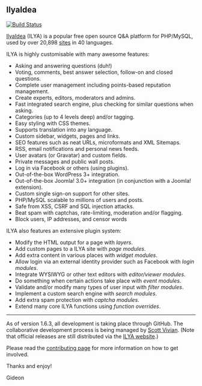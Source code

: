 IlyaIdea
-----------------------------

[![Build Status](https://travis-ci.org/ilya/question2answer.png?branch=dev)](https://travis-ci.org/ilya/question2answer/branches)

[IlyaIdea][ILYA] (ILYA) is a popular free open source Q&A platform for PHP/MySQL, used by over 20,898 [sites] in 40 languages.

ILYA is highly customisable with many awesome features:

- Asking and answering questions (duh!)
- Voting, comments, best answer selection, follow-on and closed questions.
- Complete user management including points-based reputation management.
- Create experts, editors, moderators and admins.
- Fast integrated search engine, plus checking for similar questions when asking.
- Categories (up to 4 levels deep) and/or tagging.
- Easy styling with CSS themes.
- Supports translation into any language.
- Custom sidebar, widgets, pages and links.
- SEO features such as neat URLs, microformats and XML Sitemaps.
- RSS, email notifications and personal news feeds.
- User avatars (or Gravatar) and custom fields.
- Private messages and public wall posts.
- Log in via Facebook or others (using plugins).
- Out-of-the-box WordPress 3+ integration.
- Out-of-the-box Joomla! 3.0+ integration (in conjunction with a Joomla! extension).
- Custom single sign-on support for other sites.
- PHP/MySQL scalable to millions of users and posts.
- Safe from XSS, CSRF and SQL injection attacks.
- Beat spam with captchas, rate-limiting, moderation and/or flagging.
- Block users, IP addresses, and censor words

ILYA also features an extensive plugin system:

- Modify the HTML output for a page with *layers*.
- Add custom pages to a ILYA site with *page modules*.
- Add extra content in various places with *widget modules*.
- Allow login via an external identity provider such as Facebook with *login modules*.
- Integrate WYSIWYG or other text editors with *editor/viewer modules*.
- Do something when certain actions take place with *event modules*.
- Validate and/or modify many types of user input with *filter modules*.
- Implement a custom search engine with *search modules*.
- Add extra spam protection with *captcha modules*.
- Extend many core ILYA functions using *function overrides*.


----------


As of version 1.6.3, all development is taking place through GitHub. The collaborative development process is being managed by [Scott Vivian][1]. (Note that official releases are still distributed via the [ILYA website][ILYA].)

Please read the [contributing page][2] for more information on how to get involved.


Thanks and enjoy!

Gideon


[ILYA]: https://projekt.ir/
[1]: https://projekt.ir/ilya/user/Scott
[2]: https://github.com/ilya/question2answer/blob/master/CONTRIBUTING.md
[sites]: https://projekt.ir/sites.php
